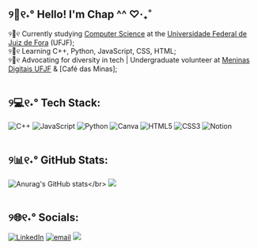 
<!-- GitHub Stats from https://github.com/anuraghazra/github-readme-stats -->
## ୨💫୧˖° Hello! I'm Chap ^^  ♡‧₊˚
୨🍥୧ Currently studying [Computer Science](https://www2.ufjf.br/cursocomputacao/) at the [Universidade Federal de Juiz de Fora](https://www2.ufjf.br/ufjf/) (UFJF);</br> 
୨🌱୧ Learning C++, Python, JavaScript, CSS, HTML;</br>
୨🌷୧ Advocating for diversity in tech | Undergraduate volunteer at [Meninas Digitais UFJF](https://br.linkedin.com/company/meninas-digitais-ufjf) & [Café das Minas];
</br> 
</br> 
## ୨💻୧˖° Tech Stack:
![C++](https://img.shields.io/badge/c++-%2300599C.svg?style=for-the-badge&logo=c%2B%2B&logoColor=white) ![JavaScript](https://img.shields.io/badge/javascript-%23323330.svg?style=for-the-badge&logo=javascript&logoColor=%23F7DF1E) ![Python](https://img.shields.io/badge/python-3670A0?style=for-the-badge&logo=python&logoColor=ffdd54) ![Canva](https://img.shields.io/badge/Canva-%2300C4CC.svg?style=for-the-badge&logo=Canva&logoColor=white) ![HTML5](https://img.shields.io/badge/html5-%23E34F26.svg?style=for-the-badge&logo=html5&logoColor=white) ![CSS3](https://img.shields.io/badge/css3-%231572B6.svg?style=for-the-badge&logo=css3&logoColor=white) ![Notion](https://img.shields.io/badge/Notion-%23000000.svg?style=for-the-badge&logo=notion&logoColor=white)
</br> 
</br> 
## ୨📊୧˖° GitHub Stats:
![Anurag's GitHub stats](https://github-readme-stats.vercel.app/api?username=gbchap&show_icons=true&theme=omni&hide=stars,prs,)</br>
![](https://github-readme-stats.vercel.app/api/top-langs/?username=gbchap&theme=omni&hide_border=false&include_all_commits=false&count_private=false&layout=compact)
</br> 
</br> 
## ୨🌐୧˖°  Socials:
[![LinkedIn](https://img.shields.io/badge/LinkedIn-%230077B5.svg?logo=linkedin&logoColor=white)](https://www.linkedin.com/in/gabriela-chapinotti-a45a70364/)
[![email](https://img.shields.io/badge/Email-D14836?logo=gmail&logoColor=white)](mailto:starbpie.ctt@gmail.com) 
[![](https://visitcount.itsvg.in/api?id=gbchap&icon=7&color=10)](https://visitcount.itsvg.in)

<!-- Proudly created with GPRM ( https://gprm.itsvg.in ) -->

